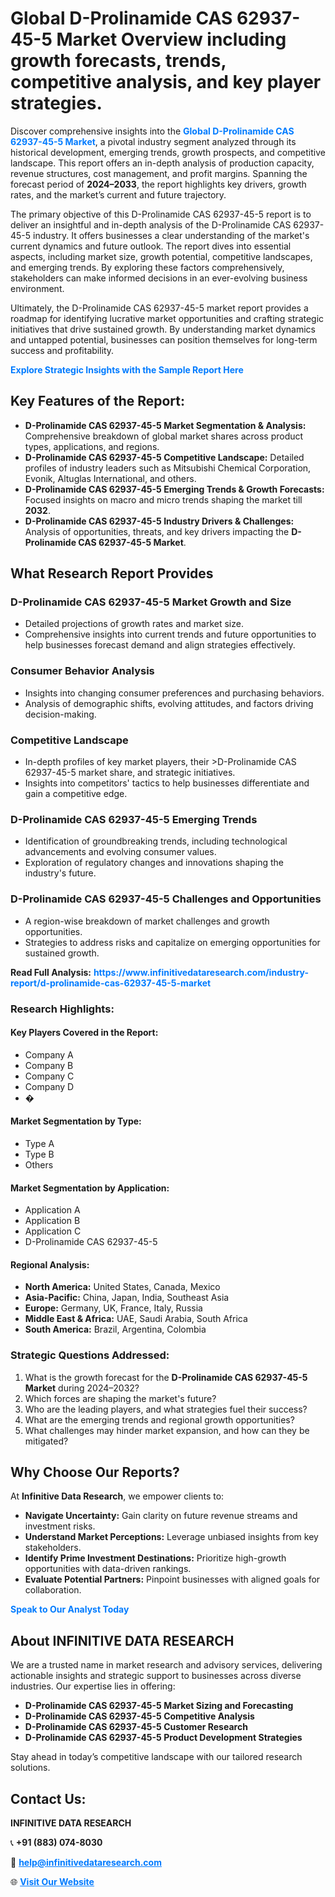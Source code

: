 <h1>Global D-Prolinamide CAS 62937-45-5 Market Overview including growth forecasts, trends, competitive analysis, and key player strategies.</h1>
<p>
Discover comprehensive insights into the 
<a href="https://www.infinitivedataresearch.com/industry-report/d-prolinamide-cas-62937-45-5-market" rel="dofollow" style="color: #007BFF; text-decoration: none;"><strong>Global D-Prolinamide CAS 62937-45-5 Market</strong></a>, a pivotal industry segment analyzed through its historical development, emerging trends, growth prospects, and competitive landscape. This report offers an in-depth analysis of production capacity, revenue structures, cost management, and profit margins. Spanning the forecast period of <strong>2024–2033</strong>, the report highlights key drivers, growth rates, and the market’s current and future trajectory.
</p>
<p>
The primary objective of this D-Prolinamide CAS 62937-45-5 report is to deliver an insightful and in-depth analysis of the D-Prolinamide CAS 62937-45-5 industry. It offers businesses a clear understanding of the market's current dynamics and future outlook. The report dives into essential aspects, including market size, growth potential, competitive landscapes, and emerging trends. By exploring these factors comprehensively, stakeholders can make informed decisions in an ever-evolving business environment.
</p>
<p>
Ultimately, the D-Prolinamide CAS 62937-45-5 market report provides a roadmap for identifying lucrative market opportunities and crafting strategic initiatives that drive sustained growth. By understanding market dynamics and untapped potential, businesses can position themselves for long-term success and profitability.
</p>
<p>
<a href="https://www.infinitivedataresearch.com/request-sample/reportId=110073" style="color: #007BFF; text-decoration: none;"><strong>Explore Strategic Insights with the Sample Report Here</strong></a>
</p>

<h2>Key Features of the Report:</h2>
<ul>
<li><strong>D-Prolinamide CAS 62937-45-5 Market Segmentation & Analysis:</strong> Comprehensive breakdown of global market shares across product types, applications, and regions.</li>
<li><strong>D-Prolinamide CAS 62937-45-5 Competitive Landscape:</strong> Detailed profiles of industry leaders such as Mitsubishi Chemical Corporation, Evonik, Altuglas International, and others.</li>
<li><strong>D-Prolinamide CAS 62937-45-5 Emerging Trends & Growth Forecasts:</strong> Focused insights on macro and micro trends shaping the market till <strong>2032</strong>.</li>
<li><strong>D-Prolinamide CAS 62937-45-5 Industry Drivers & Challenges:</strong> Analysis of opportunities, threats, and key drivers impacting the <strong>D-Prolinamide CAS 62937-45-5 Market</strong>.</li>
</ul>

<h2>What Research Report Provides</h2>
<h3>D-Prolinamide CAS 62937-45-5 Market Growth and Size</h3>
<ul>
<li>Detailed projections of growth rates and market size.</li>
<li>Comprehensive insights into current trends and future opportunities to help businesses forecast demand and align strategies effectively.</li>
</ul>

<h3>Consumer Behavior Analysis</h3>
<ul>
<li>Insights into changing consumer preferences and purchasing behaviors.</li>
<li>Analysis of demographic shifts, evolving attitudes, and factors driving decision-making.</li>
</ul>

<h3>Competitive Landscape</h3>
<ul>
<li>In-depth profiles of key market players, their >D-Prolinamide CAS 62937-45-5 market share, and strategic initiatives.</li>
<li>Insights into competitors' tactics to help businesses differentiate and gain a competitive edge.</li>
</ul>

<h3>D-Prolinamide CAS 62937-45-5 Emerging Trends</h3>
<ul>
<li>Identification of groundbreaking trends, including technological advancements and evolving consumer values.</li>
<li>Exploration of regulatory changes and innovations shaping the industry's future.</li>
</ul>

<h3>D-Prolinamide CAS 62937-45-5 Challenges and Opportunities</h3>
<ul>
<li>A region-wise breakdown of market challenges and growth opportunities.</li>
<li>Strategies to address risks and capitalize on emerging opportunities for sustained growth.</li>
</ul>
<p><strong>Read Full Analysis:</strong> <a href="https://www.infinitivedataresearch.com/industry-report/d-prolinamide-cas-62937-45-5-market" rel="dofollow" style="color: #007BFF; text-decoration: none;"><strong>https://www.infinitivedataresearch.com/industry-report/d-prolinamide-cas-62937-45-5-market</strong></a></p>
<h3>Research Highlights:</h3>
<h4>Key Players Covered in the Report:</h4>
<ul><li>Company A</li><li>Company B</li><li>Company C</li><li>Company D</li><li>�</li></ul>
<h4>Market Segmentation by Type:</h4>
<ul><li>Type A</li><li>Type B</li><li>Others</li></ul>
<h4>Market Segmentation by Application:</h4>
<ul><li>Application A</li><li>Application B</li><li>Application C</li><li>D-Prolinamide CAS 62937-45-5</li></ul>

<h4>Regional Analysis:</h4>
<ul>
<li><strong>North America:</strong> United States, Canada, Mexico</li>
<li><strong>Asia-Pacific:</strong> China, Japan, India, Southeast Asia</li>
<li><strong>Europe:</strong> Germany, UK, France, Italy, Russia</li>
<li><strong>Middle East & Africa:</strong> UAE, Saudi Arabia, South Africa</li>
<li><strong>South America:</strong> Brazil, Argentina, Colombia</li>
</ul>

<h3>Strategic Questions Addressed:</h3>
<ol>
<li>What is the growth forecast for the <strong>D-Prolinamide CAS 62937-45-5 Market</strong> during 2024–2032?</li>
<li>Which forces are shaping the market's future?</li>
<li>Who are the leading players, and what strategies fuel their success?</li>
<li>What are the emerging trends and regional growth opportunities?</li>
<li>What challenges may hinder market expansion, and how can they be mitigated?</li>
</ol>

<h2>Why Choose Our Reports?</h2>
<p>At <strong>Infinitive Data Research</strong>, we empower clients to:</p>
<ul>
<li><strong>Navigate Uncertainty:</strong> Gain clarity on future revenue streams and investment risks.</li>
<li><strong>Understand Market Perceptions:</strong> Leverage unbiased insights from key stakeholders.</li>
<li><strong>Identify Prime Investment Destinations:</strong> Prioritize high-growth opportunities with data-driven rankings.</li>
<li><strong>Evaluate Potential Partners:</strong> Pinpoint businesses with aligned goals for collaboration.</li>
</ul>
<p><a href="https://www.infinitivedataresearch.com/industry-report/d-prolinamide-cas-62937-45-5-market" rel="dofollow" style="color: #007BFF; text-decoration: none;"><strong>Speak to Our Analyst Today</strong></a></p>

<h2>About INFINITIVE DATA RESEARCH</h2>
<p>We are a trusted name in market research and advisory services, delivering actionable insights and strategic support to businesses across diverse industries. Our expertise lies in offering:</p>
<ul>
<li><strong>D-Prolinamide CAS 62937-45-5 Market Sizing and Forecasting</strong></li>
<li><strong>D-Prolinamide CAS 62937-45-5 Competitive Analysis</strong></li>
<li><strong>D-Prolinamide CAS 62937-45-5 Customer Research</strong></li>
<li><strong>D-Prolinamide CAS 62937-45-5 Product Development Strategies</strong></li>
</ul>
<p>Stay ahead in today’s competitive landscape with our tailored research solutions.</p>

<h2>Contact Us:</h2>
<p><strong>INFINITIVE DATA RESEARCH</strong></p>
<p>📞 <strong>+91 (883) 074-8030</strong></p>
<p>📧 <strong><a href="mailto:help@infinitivedataresearch.com" style="color: #007BFF;">help@infinitivedataresearch.com</a></strong></p>
<p>🌐 <strong><a href="https://www.infinitivedataresearch.com" rel="dofollow" style="color: #007BFF;">Visit Our Website</a></strong></p>